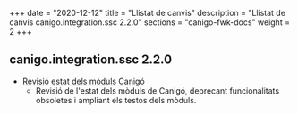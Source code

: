 +++
date        = "2020-12-12"
title       = "Llistat de canvis"
description = "Llistat de canvis canigo.integration.ssc 2.2.0"
sections    = "canigo-fwk-docs"
weight		= 2
+++

## canigo.integration.ssc 2.2.0

- [Revisió estat dels mòduls Canigó](/noticies/2020-03-24-Revisio_estat_moduls_Canigo_3.4)
   - Revisió de l'estat dels mòduls de Canigó, deprecant funcionalitats obsoletes i ampliant els testos dels mòduls.